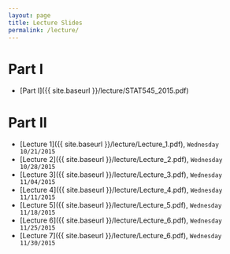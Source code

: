 ```yaml
---
layout: page
title: Lecture Slides
permalink: /lecture/
---
```


# **Part I**

- [Part I]({{ site.baseurl }}/lecture/STAT545_2015.pdf)

# **Part II**

- [Lecture 1]({{ site.baseurl }}/lecture/Lecture_1.pdf), `Wednesday 10/21/2015`
- [Lecture 2]({{ site.baseurl }}/lecture/Lecture_2.pdf), `Wednesday 10/28/2015`
- [Lecture 3]({{ site.baseurl }}/lecture/Lecture_3.pdf), `Wednesday 11/04/2015`
- [Lecture 4]({{ site.baseurl }}/lecture/Lecture_4.pdf), `Wednesday 11/11/2015`
- [Lecture 5]({{ site.baseurl }}/lecture/Lecture_5.pdf), `Wednesday 11/18/2015`
- [Lecture 6]({{ site.baseurl }}/lecture/Lecture_6.pdf), `Wednesday 11/25/2015`
- [Lecture 7]({{ site.baseurl }}/lecture/Lecture_6.pdf), `Wednesday 11/30/2015`